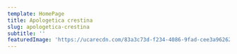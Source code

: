 ```yaml
---
template: HomePage
title: Apologetica crestina
slug: apologetica-crestina
subtitle: ''
featuredImage: 'https://ucarecdn.com/83a3c73d-f234-4086-9fad-cee3a9626230/'
---
```


